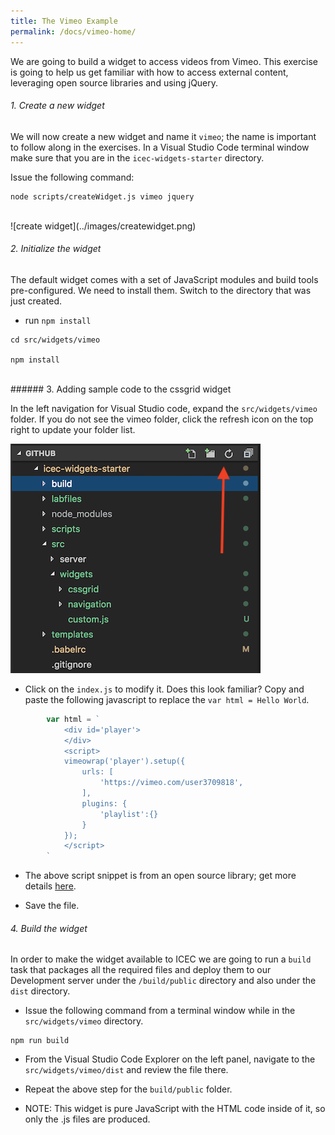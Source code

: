 ```yaml
---
title: The Vimeo Example
permalink: /docs/vimeo-home/
---
```


<a name="top"/>

We are going to build a widget to access videos from Vimeo.  This exercise is going to help us get familiar with how to access external content, leveraging open source libraries and using jQuery.

###### 1. Create a new widget

We will now create a new widget and name it `vimeo`; the name is important to follow along in the exercises.  In a Visual Studio Code terminal window make sure that you are in the `icec-widgets-starter` directory.

Issue the following command:

```
node scripts/createWidget.js vimeo jquery
```

<br/>
![create widget](../images/createwidget.png)
<br/>

###### 2. Initialize the widget

The default widget comes with a set of JavaScript modules and build tools pre-configured.  We need to install them.  Switch to the directory that was just created.

- run `npm install`

```
cd src/widgets/vimeo

npm install
```
<br/>
###### 3. Adding sample code to the cssgrid widget

In the left navigation for Visual Studio code, expand the `src/widgets/vimeo` folder. If you do not see the vimeo folder, click the refresh icon on the top right to update your folder list.

![edit cssgrid widget](../images/editcssgrid.png)

- Click on the `index.js` to modify it.  Does this look familiar?  Copy and paste the following javascript to replace the `var html = Hello World`.

```javascript
        var html = `
            <div id='player'> 
            </div> 
            <script> 
            vimeowrap('player').setup({ 
                urls: [ 
                    'https://vimeo.com/user3709818', 
                ], 
                plugins: { 
                    'playlist':{} 
                } 
            }); 
            </script>
        `
```

- The above script snippet is from an open source library; get more details [here](https://wesleyluyten.com/projects/vimeo-wrap).

- Save the file.

###### 4. Build the widget

In order to make the widget available to ICEC we are going to run a `build` task that packages all the required files and deploy them to our Development server under the `/build/public` directory and also under the `dist` directory. 

- Issue the following command from a terminal window while in the `src/widgets/vimeo` directory.

```
npm run build
```

- From the Visual Studio Code Explorer on the left panel, navigate to the `src/widgets/vimeo/dist` and review the file there.  

- Repeat the above step for the `build/public` folder.

- NOTE: This widget is pure JavaScript with the HTML code inside of it, so only the .js files are produced.
